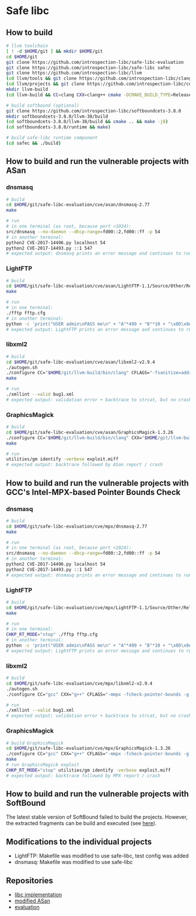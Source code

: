 Safe libc
=========

How to build
------------

```sh
# llvm toolchain
[ ! -d $HOME/git ] && mkdir $HOME/git
cd $HOME/git
git clone https://github.com/introspection-libc/safe-libc-evaluation
git clone https://github.com/introspection-libc/safe-libc safec
git clone https://github.com/introspection-libc/llvm
(cd llvm/tools && git clone https://github.com/introspection-libc/clang)
(cd llvm/projects && git clone https://github.com/introspection-libc/compiler-rt)
mkdir llvm-build
(cd llvm-build && CC=clang CXX=clang++ cmake -DCMAKE_BUILD_TYPE=Release -DLLVM_ENABLE_ASSERTIONS=ON -DLLVM_TARGETS_TO_BUILD=X86 ~/git/llvm && make)

# build softbound (optional)
git clone https://github.com/introspection-libc/softboundcets-3.8.0
mkdir softboundcets-3.8.0/llvm-38/build
(cd softboundcets-3.8.0/llvm-38/build && cmake .. && make -j8)
(cd softboundcets-3.8.0/runtime && make)

# build safe-libc runtime component
(cd safec && ./build)
```

How to build and run the vulnerable projects with ASan
------------------------------------------------------

### dnsmasq
```sh
# build
cd $HOME/git/safe-libc-evaluation/cve/asan/dnsmasq-2.77
make

# run
# in one terminal (as root, because port <1024):
src/dnsmasq --no-daemon --dhcp-range=fd00::2,fd00::ff -p 54
# in another terminal:
python2 CVE-2017-14496.py localhost 54
python2 CVE-2017-14493.py ::1 547
# expected output: dnsmasq prints an error message and continues to run
```

### LightFTP
```sh
# build
cd $HOME/git/safe-libc-evaluation/cve/asan/LightFTP-1.1/Source/Other/Release
make

# run
# in one terminal:
./fftp fftp.cfg
# in another terminal:
python -c 'print("USER admin\nPASS me\n" + "A"*499 + "B"*10 + "\x0D\x0A")' | ncat 127.0.0.1 9999
# expected output: LightFTP prints an error message and continues to run
```

### libxml2
```sh
# build
cd $HOME/git/safe-libc-evaluation/cve/asan/libxml2-v2.9.4
./autogen.sh
./configure CC="$HOME/git/llvm-build/bin/clang" CFLAGS="-fsanitize=address -fno-common -g -O3 -include $HOME/git/safec/libc.h" LDFLAGS="-fsanitize=address -fno-common -g -O3 -Wl,-E" LIBS="$HOME/git/safec/libc-asan.o"
make

# run
./xmllint --valid bug1.xml
# expected output: validation error + backtrace to strcat, but no crash
```

### GraphicsMagick
```sh
# build
cd $HOME/git/safe-libc-evaluation/cve/asan/GraphicsMagick-1.3.26
./configure CC="$HOME/git/llvm-build/bin/clang" CXX="$HOME/git/llvm-build/bin/clang++" CFLAGS="-fsanitize=address -fno-common -g -O3 -include $HOME/git/safec/libc.h" CXXFLAGS="-fsanitize=address -fno-common -g -O3 -include $HOME/git/safec/libc.h" LDFLAGS="-fsanitize=address -fno-common -g -O3 -Wl,-E" LIBS="$HOME/git/safec/libc-asan.o"
make

# run
utilities/gm identify -verbose exploit.miff
# expected output: backtrace followed by ASan report / crash
```

How to build and run the vulnerable projects with GCC's Intel-MPX-based Pointer Bounds Check
--------------------------------------------------------------------------------------------

### dnsmasq
```sh
# build
cd $HOME/git/safe-libc-evaluation/cve/mpx/dnsmasq-2.77
make

# run
# in one terminal (as root, because port <1024):
src/dnsmasq --no-daemon --dhcp-range=fd00::2,fd00::ff -p 54
# in another terminal:
python2 CVE-2017-14496.py localhost 54
python2 CVE-2017-14493.py ::1 547
# expected output: dnsmasq prints an error message and continues to run
```

### LightFTP
```sh
# build
cd $HOME/git/safe-libc-evaluation/cve/mpx/LightFTP-1.1/Source/Other/Release
make

# run
# in one terminal:
CHKP_RT_MODE="stop" ./fftp fftp.cfg
# in another terminal:
python -c 'print("USER admin\nPASS me\n" + "A"*499 + "B"*10 + "\x0D\x0A")' | ncat 127.0.0.1 9999
# expected output: LightFTP prints an error message and continues to run
```

### libxml2
```sh
# build
cd $HOME/git/safe-libc-evaluation/cve/mpx/libxml2-v2.9.4
./autogen.sh
./configure CC="gcc" CXX="g++" CFLAGS="-mmpx -fcheck-pointer-bounds -g -O3 -include $HOME/git/safec/libc.h" CXXFLAGS="-mmpx -fcheck-pointer-bounds -g -O3 -include $HOME/git/safec/libc.h" LDFLAGS="-lmpx -lmpxwrappers -O3 -D_FORTIFY_SOURCE=0 -Wl,-E" LIBS="$HOME/git/safec/libc-mpx.o $HOME/git/safec/mpx.o"

# run
./xmllint --valid bug1.xml
# expected output: validation error + backtrace to strcat, but no crash
```


### GraphicsMagick
```sh
# build GraphicsMagick
cd $HOME/git/safe-libc-evaluation/cve/mpx/GraphicsMagick-1.3.26
./configure CC="gcc" CXX="g++" CFLAGS="-mmpx -fcheck-pointer-bounds -g -O3 -include $HOME/git/safec/libc.h" CXXFLAGS="-mmpx -fcheck-pointer-bounds -g -O3 -include $HOME/git/safec/libc.h" LDFLAGS="-lmpx -lmpxwrappers -O3 -D_FORTIFY_SOURCE=0 -Wl,-E" LIBS="$HOME/git/safec/libc-mpx.o $HOME/git/safec/mpx.o"
make
# run GraphicsMagick exploit
CHKP_RT_MODE="stop" utilities/gm identify -verbose exploit.miff
# expected output: backtrace followed by MPX report / crash
```

How to build and run the vulnerable projects with SoftBound
-----------------------------------------------------------
The latest stable version of SoftBound failed to build the projects.
However, the extracted fragments can be build and executed (see [here](https://github.com/introspection-libc/safe-libc-evaluation/tree/master/cve-extracted-fragments)).

Modifications to the individual projects
----------------------------------------

- LightFTP: Makefile was modified to use safe-libc, test config was added
- dnsmasq: Makefile was modified to use safe-libc

Repositories
------------

- [libc implementation](https://github.com/introspection-libc/safe-libc)
- [modified ASan](https://github.com/introspection-libc/compiler-rt)
- [evaluation](https://github.com/introspection-libc/safe-libc-evaluation)
